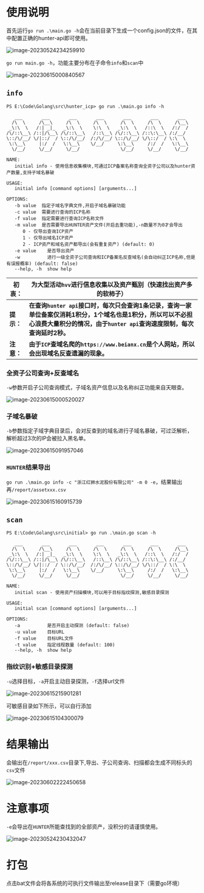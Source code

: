 # 使用说明

首先运行`go run .\main.go -h`会在当前目录下生成一个config.json的文件，在其中配置正确的hunter-api即可使用。

![image-20230524234259910](https://qwtd-image.oss-cn-hangzhou.aliyuncs.com/img/image-20230524234259910.png)

`go run main.go -h`，功能主要分布在子命令`info`和`scan`中

![image-20230615000840567](https://qwtd-image.oss-cn-hangzhou.aliyuncs.com/img/image-20230615000840567.png)

## `info`

```
PS E:\Code\Golang\src\hunter_icp> go run .\main.go info -h

   ___       ___       ___       ___       ___       ___       ___   
  /\  \     /\__\     /\  \     /\  \     /\  \     /\  \     /\__\  
 _\:\  \   /:| _|_   _\:\  \    \:\  \   _\:\  \   /::\  \   /:/  /  
/\/::\__\ /::|/\__\ /\/::\__\   /::\__\ /\/::\__\ /::\:\__\ /:/__/   
\::/\/__/ \/|::/  / \::/\/__/  /:/\/__/ \::/\/__/ \/\::/  / \:\  \   
 \:\__\     |:/  /   \:\__\    \/__/     \:\__\     /:/  /   \:\__\  
  \/__/     \/__/     \/__/               \/__/     \/__/     \/__/

NAME:
   initial info - 使用信息收集模块,可通过ICP备案名称查询全资子公司以及hunter资产数量,支持子域名暴破

USAGE:
   initial info [command options] [arguments...]

OPTIONS:
   -b value  指定子域名字典文件,开启子域名暴破功能
   -c value  需要进行查询的ICP名称
   -f value  指定需要进行查询ICP名称文件
   -m value  是否需要导出HUNTER资产文件(开启去重功能),-n数量不为0才会导出
      0 - 仅导出查询ICP资产
      1 - 仅导出域名ICP资产
      2 - ICP资产和域名资产都导出(会有重复资产) (default: 0)
   -e value    是否导出资产
   -w          进行一级全资子公司查询和ICP备案名反查域名(会自动纠正ICP名称,但是有误报概率) (default: false)
   --help, -h  show help
```

| **初衷：** | **为大型活动`hvv`进行信息收集以及资产甄别（快速找出资产多的软柿子）** |
| ---------- | ------------------------------------------------------------ |
| **提示：** | **在查询`hunter api`接口时，每次只会查询1条记录，查询一家单位备案仅消耗1积分，1个域名也是1积分，所以可以不必担心浪费大量积分的情况，由于`hunter api`查询速度限制，每次查询延时2秒。** |
| **注意：** | **由于`ICP`查域名爬的`https://www.beianx.cn`是个人网站，所以会出现域名反查遗漏的现象。** |

### 全资子公司查询+反查域名

`-w`参数开启子公司查询模式，子域名资产信息以及名称纠正功能来自天眼查。

![image-20230615000520027](https://qwtd-image.oss-cn-hangzhou.aliyuncs.com/img/image-20230615000520027.png)

### 子域名暴破

`-b`参数指定子域字典目录后，会对反查到的域名进行子域名暴破，可过泛解析，解析超过3次的IP会被拉入黑名单。

![image-20230615091957046](https://qwtd-image.oss-cn-hangzhou.aliyuncs.com/img/image-20230615091957046.png)

### `HUNTER`结果导出

`go run .\main.go info -c "浙江红狮水泥股份有限公司" -m 0 -e`，结果输出再`/report/assetxxx.csv`

![image-20230615160915739](https://qwtd-image.oss-cn-hangzhou.aliyuncs.com/img/image-20230615160915739.png)

## `scan`

```
PS E:\Code\Golang\src\initial> go run .\main.go scan -h

   ___       ___       ___       ___       ___       ___       ___   
  /\  \     /\__\     /\  \     /\  \     /\  \     /\  \     /\__\  
 _\:\  \   /:| _|_   _\:\  \    \:\  \   _\:\  \   /::\  \   /:/  /  
/\/::\__\ /::|/\__\ /\/::\__\   /::\__\ /\/::\__\ /::\:\__\ /:/__/   
\::/\/__/ \/|::/  / \::/\/__/  /:/\/__/ \::/\/__/ \/\::/  / \:\  \   
 \:\__\     |:/  /   \:\__\    \/__/     \:\__\     /:/  /   \:\__\  
  \/__/     \/__/     \/__/               \/__/     \/__/     \/__/

NAME:
   initial scan - 使用资产扫描模块,可以用于目标指纹探测,敏感目录探测

USAGE:
   initial scan [command options] [arguments...]

OPTIONS:
   -a          是否开启主动探测 (default: false)
   -u value    目标URL
   -f value    目标URL文件
   -t value    指定线程数量 (default: 100)
   --help, -h  show help
```

### 指纹识别+敏感目录探测

`-u`选择目标，`-a`开启主动目录探测，`-f`选择url文件

![image-20230615215901281](https://qwtd-image.oss-cn-hangzhou.aliyuncs.com/img/image-20230615215901281.png)

可敏感目录如下所示，可以自行添加

![image-20230615104300079](https://qwtd-image.oss-cn-hangzhou.aliyuncs.com/img/image-20230615104300079.png)

# 结果输出

会输出在`/report/xxx.csv`目录下,导出、子公司查询、扫描都会生成不同标头的`csv`文件

![image-20230602222450658](https://qwtd-image.oss-cn-hangzhou.aliyuncs.com/img/image-20230602222450658.png)

# 注意事项

`-e`会导出在`HUNTER`所能查找到的全部资产，没积分的请谨慎使用。

![image-20230524230432047](https://qwtd-image.oss-cn-hangzhou.aliyuncs.com/img/image-20230524230432047.png)

# 打包

点击bat文件会将各系统的可执行文件输出至release目录下（需要go环境）